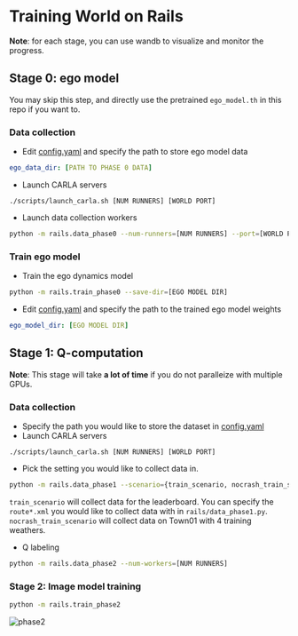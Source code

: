 #  Training World on Rails

**Note**: for each stage, you can use wandb to visualize and monitor the progress.

## Stage 0: ego model

You may skip this step, and directly use the pretrained `ego_model.th` in this repo if you want to.

### Data collection
* Edit [config.yaml](../config.yaml) and specify the path to store ego model data
```yaml
ego_data_dir: [PATH TO PHASE 0 DATA]
```
* Launch CARLA servers
```
./scripts/launch_carla.sh [NUM RUNNERS] [WORLD PORT]
```
* Launch data collection workers
```bash
python -m rails.data_phase0 --num-runners=[NUM RUNNERS] --port=[WORLD PORT]
```

### Train ego model
* Train the ego dynamics model
```bash
python -m rails.train_phase0 --save-dir=[EGO MODEL DIR]
```
* Edit [config.yaml](../config.yaml) and specify the path to the trained ego model weights
```yaml
ego_model_dir: [EGO MODEL DIR]
```
## Stage 1: Q-computation

**Note**: This stage will take **a lot of time** if you do not paralleize with multiple GPUs.

### Data collection
* Specify the path you would like to store the dataset in [config.yaml](../config.yaml)
* Launch CARLA servers
```
./scripts/launch_carla.sh [NUM RUNNERS] [WORLD PORT]
```
* Pick the setting you would like to collect data in.  
```bash
python -m rails.data_phase1 --scenario={train_scenario, nocrash_train_scenario} --num-runners=[NUM RUNNERS] --port=[WORLD PORT]
```
`train_scenario` will collect data for the leaderboard. 
You can specify the `route*.xml` you would like to collect data with in `rails/data_phase1.py`.
`nocrash_train_scenario` will collect data on Town01 with 4 training weathers.

* Q labeling
```bash
python -m rails.data_phase2 --num-workers=[NUM RUNNERS]
```

### Stage 2: Image model training
```bash
python -m rails.train_phase2
```
![phase2](phase2.jpg)

